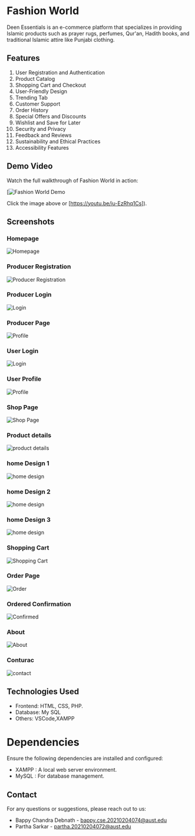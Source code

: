 # Fashion World

Deen Essentials is an e-commerce platform that specializes in providing Islamic 
products such as prayer rugs, perfumes, Qur'an, Hadith books, and traditional 
Islamic attire like Punjabi clothing.

## Features
1. User Registration and Authentication
2. Product Catalog
3. Shopping Cart and Checkout
4. User-Friendly Design
5. Trending Tab
6. Customer Support
7. Order History
8. Special Offers and Discounts
9. Wishlist and Save for Later
10. Security and Privacy
11. Feedback and Reviews
12. Sustainability and Ethical Practices
13. Accessibility Features





## Demo Video

Watch the full walkthrough of Fashion World in action:

[![Fashion World Demo]()

Click the image above or [https://youtu.be/iu-EzRhq1Cs]).

## Screenshots

### Homepage
![Homepage](https://github.com/bappyBDN/MyProject/blob/main/scPc/Screenshot%202024-09-25%20125327%20-%20Copy%20(2).png)

### Producer Registration
![Producer Registration](https://github.com/bappyBDN/MyProject/blob/main/scPc/Screenshot%202024-09-25%20130621.png)

### Producer Login
![Login](https://github.com/bappyBDN/MyProject/blob/main/scPc/Screenshot%202024-09-25%20130552.png?raw=true)

### Producer Page
![Profile](https://github.com/bappyBDN/MyProject/blob/main/scPc/Screenshot%202024-09-25%20130603.png?raw=true)

### User Login
![Login](https://github.com/bappyBDN/MyProject/blob/main/scPc/Screenshot%202024-09-25%20130315.png?raw=true)

### User Profile
![Profile](https://github.com/bappyBDN/MyProject/blob/main/scPc/Screenshot%202024-09-25%20130334%20-%20Copy%20(2).png?raw=true)

### Shop Page
![Shop Page](https://github.com/bappyBDN/MyProject/blob/main/scPc/Screenshot%202024-09-25%20130438.png?raw=true)

### Product details
![product details ](https://github.com/bappyBDN/MyProject/blob/main/scPc/Screenshot%202024-09-25%20125434%20-%20Copy%20-%20Copy.png?raw=true)

### home Design 1
![home design](https://github.com/bappyBDN/MyProject/blob/main/scPc/Screenshot%202024-09-25%20125413%20-%20Copy%20(2).png?raw=true)

### home Design 2
![home design](https://github.com/bappyBDN/MyProject/blob/main/scPc/Screenshot%202024-09-25%20130108%20-%20Copy%20(2).png?raw=true)

### home Design 3
![home design](https://github.com/bappyBDN/MyProject/blob/main/scPc/Screenshot%202024-09-25%20130215%20-%20Copy%20-%20Copy.png?raw=true)

### Shopping Cart
![Shopping Cart](https://github.com/bappyBDN/MyProject/blob/main/scPc/Screenshot%202024-09-25%20130412%20-%20Copy%20-%20Copy.png?raw=true)

### Order Page
![Order](https://github.com/bappyBDN/MyProject/blob/main/orderpic/Screenshot%202024-09-25%20133947%20-%20Copy.png?raw=true)

###  Ordered Confirmation
![Confirmed](https://github.com/bappyBDN/MyProject/blob/main/orderpic/Screenshot%202024-09-25%20134023.png?raw=true)

### About
![About](https://github.com/bappyBDN/MyProject/blob/main/scPc/Screenshot%202024-09-25%20130459%20-%20Copy%20-%20Copy.png?raw=true)

### Conturac
![contact](https://github.com/bappyBDN/MyProject/blob/main/scPc/Screenshot%202024-09-25%20130520%20-%20Copy.png?raw=true)


## Technologies Used

- Frontend: HTML, CSS, PHP.
- Database: My SQL
- Others: VSCode,XAMPP
  
# Dependencies

Ensure the following dependencies are installed and configured:

- XAMPP : A local web server environment.
- MySQL : For database management.

## Contact

For any questions or suggestions, please reach out to us:
- Bappy Chandra Debnath - bappy.cse.20210204074@aust.edu
- Partha Sarkar - partha.20210204072@aust.edu
